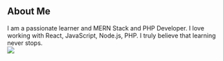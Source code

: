 <h2>About Me</h2>
I am a passionate learner and MERN Stack and PHP Developer. I love working with React, JavaScript, Node.js, PHP. I truly believe that learning never stops.

</br>
<picture>
<source 
  srcset="https://github-readme-stats.vercel.app/api?username=surajaswal29&show_icons=true&&theme=radical"
  media="(prefers-color-scheme: dark)"
/>
<source
  srcset="https://github-readme-stats.vercel.app/api?username=surajaswal29&show_icons=true"
  media="(prefers-color-scheme: light), (prefers-color-scheme: no-preference)"
/>
<img src="https://github-readme-stats.vercel.app/api?username=surajaswal29&show_icons=true" />
</picture>

<!-- <picture>
<source 
  srcset="https://github-readme-stats.vercel.app/api/top-langs/?username=surajaswal29&show_icons=true&theme=dark"
  media="(prefers-color-scheme: dark)"
/>
<source
  srcset="https://github-readme-stats.vercel.app/api/top-langs/?username=surajaswal29&show_icons=true"
  media="(prefers-color-scheme: light), (prefers-color-scheme: no-preference)"
/>
<img src="https://github-readme-stats.vercel.app/api/top-langs/?username=surajaswal29&show_icons=true" />
</picture> -->
